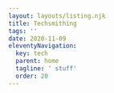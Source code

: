 ```yaml
---
layout: layouts/listing.njk
title: Techsmithing
tags: ''
date: 2020-11-09
eleventyNavigation:
  key: tech
  parent: home
  tagline: ' stuff'
  order: 20
---
```

